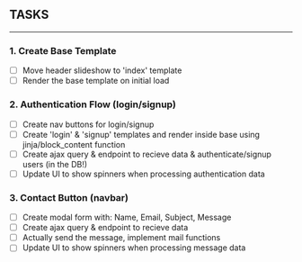 ## TASKS
<hr>

### 1. Create Base Template
- [ ] Move header slideshow to 'index' template
- [ ] Render the base template on initial load

### 2. Authentication Flow (login/signup)
- [ ] Create nav buttons for login/signup
- [ ] Create 'login' & 'signup' templates and render inside base using jinja/block_content function
- [ ] Create ajax query & endpoint to recieve data & authenticate/signup users (in the DB!)
- [ ] Update UI to show spinners when processing authentication data

### 3. Contact Button (navbar)
- [ ] Create modal form with: Name, Email, Subject, Message
- [ ] Create ajax query & endpoint to recieve data
- [ ] Actually send the message, implement mail functions
- [ ] Update UI to show spinners when processing message data